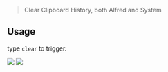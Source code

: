 > Clear Clipboard History, both Alfred and System


## Usage

type `clear` to trigger.



![](https://img.shields.io/badge/version-v0.2-green?style=for-the-badge)
[![](https://img.shields.io/badge/download-click-blue?style=for-the-badge)](https://github.com/alanhg/alfred-workflows/raw/master/clipboard-history/Clipboard%20History.alfredworkflow)




<!-- more -->